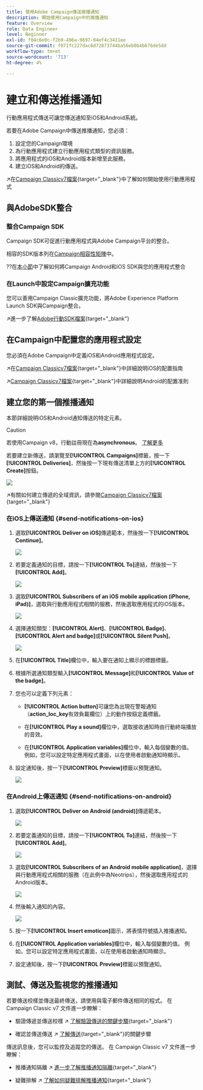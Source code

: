 ```yaml
---
title: 使用Adobe Campaign傳送推播通知
description: 開始使用Campaign中的推播通知
feature: Overview
role: Data Engineer
level: Beginner
exl-id: f04c6e0c-f2b9-496a-9697-04ef4c3411ee
source-git-commit: f071fc227dac6d72873744ba56eb0b4b676de5dd
workflow-type: tm+mt
source-wordcount: '713'
ht-degree: 4%

---
```


# 建立和傳送推播通知

行動應用程式傳送可讓您傳送通知至iOS和Android系統。

若要在Adobe Campaign中傳送推播通知，您必須：

1. 設定您的Campaign環境
1. 為行動應用程式建立行動應用程式類型的資訊服務。
1. 將應用程式的iOS和Android版本新增至此服務。
1. 建立iOS和Android的傳送。

↗️在[Campaign Classicv7檔案](https://experienceleague.adobe.com/docs/campaign-classic/using/sending-messages/sending-push-notifications/about-mobile-app-channel.html){target=&quot;_blank&quot;}中了解如何開始使用行動應用程式

## 與AdobeSDK整合

### 整合Campaign SDK

Campaign SDK可促進行動應用程式與Adobe Campaign平台的整合。

相容的SDK版本列在[Campaign相容性矩陣](../start/compatibility-matrix.md#MobileSDK)中。

??在[本小節](../config/push-config.md)中了解如何將Campaign Android和iOS SDK與您的應用程式整合

### 在Launch中設定Campaign擴充功能

您可以善用Campaign Classic擴充功能，將Adobe Experience Platform Launch SDK與Campaign整合。

↗️進一步了解[Adobe行動SDK檔案](https://aep-sdks.gitbook.io/docs/using-mobile-extensions/adobe-campaignclassic){target=&quot;_blank&quot;}

## 在Campaign中配置您的應用程式設定

您必須在Adobe Campaign中定義iOS和Android應用程式設定。

↗️在[Campaign Classicv7檔案](https://experienceleague.adobe.com/docs/campaign-classic/using/sending-messages/sending-push-notifications/configure-the-mobile-app/configuring-the-mobile-application.html?lang=en#sending-messages){target=&quot;_blank&quot;}中詳細說明iOS的配置指南

↗️[Campaign Classicv7檔案](https://experienceleague.adobe.com/docs/campaign-classic/using/sending-messages/sending-push-notifications/configure-the-mobile-app/configuring-the-mobile-application-android.html?lang=en#sending-messages){target=&quot;_blank&quot;}中詳細說明Android的配置准則

## 建立您的第一個推播通知

本節詳細說明iOS和Android通知傳送的特定元素。

>[!CAUTION]
>
>若使用Campaign v8，行動註冊現在為&#x200B;**asynchronous**。 [了解更多](../dev/staging.md)

若要建立新傳送，請瀏覽至&#x200B;**[!UICONTROL Campaigns]**&#x200B;標籤，按一下&#x200B;**[!UICONTROL Deliveries]**，然後按一下現有傳送清單上方的&#x200B;**[!UICONTROL Create]**&#x200B;按鈕。

![](assets/delivery_step_1.png)

↗️有關如何建立傳遞的全域資訊，請參閱[Campaign Classicv7檔案](https://experienceleague.adobe.com/docs/campaign-classic/using/sending-messages/key-steps-when-creating-a-delivery/steps-about-delivery-creation-steps.html?lang=en#sending-messages){target=&quot;_blank&quot;}

### 在iOS上傳送通知 {#send-notifications-on-ios}

1. 選取&#x200B;**[!UICONTROL Deliver on iOS]**&#x200B;傳遞範本，然後按一下&#x200B;**[!UICONTROL Continue]**。

   ![](assets/push-template-ios.png)

1. 若要定義通知的目標，請按一下&#x200B;**[!UICONTROL To]**&#x200B;連結，然後按一下&#x200B;**[!UICONTROL Add]**。

   ![](assets/push-ios-select-target.png)

1. 選取&#x200B;**[!UICONTROL Subscribers of an iOS mobile application (iPhone, iPad)]**，選取與行動應用程式相關的服務，然後選取應用程式的iOS版本。

   ![](assets/push-ios-subscribers.png)

1. 選擇通知類型：**[!UICONTROL Alert]**、**[!UICONTROL Badge]**、**[!UICONTROL Alert and badge]**&#x200B;或&#x200B;**[!UICONTROL Silent Push]**。

   ![](assets/push-ios-alert.png)

1. 在&#x200B;**[!UICONTROL Title]**&#x200B;欄位中，輸入要在通知上顯示的標題標籤。

1. 根據所選通知類型輸入&#x200B;**[!UICONTROL Message]**&#x200B;和&#x200B;**[!UICONTROL Value of the badge]**。

1. 您也可以定義下列元素：

   * **[!UICONTROL Action button]**&#x200B;可讓您為出現在警報通知（**action_loc_key**&#x200B;有效負載欄位）上的動作按鈕定義標籤。

   * 在&#x200B;**[!UICONTROL Play a sound]**&#x200B;欄位中，選取接收通知時由行動終端播放的音效。

   * 在&#x200B;**[!UICONTROL Application variables]**&#x200B;欄位中，輸入每個變數的值。 例如，您可以設定特定應用程式畫面，以在使用者啟動通知時顯示。

1. 設定通知後，按一下&#x200B;**[!UICONTROL Preview]**&#x200B;標籤以預覽通知。

   ![](assets/push-ios-preview.png)


### 在Android上傳送通知 {#send-notifications-on-android}

1. 選取&#x200B;**[!UICONTROL Deliver on Android (android)]**&#x200B;傳遞範本。

   ![](assets/push-template-android.png)

1. 若要定義通知的目標，請按一下&#x200B;**[!UICONTROL To]**&#x200B;連結，然後按一下&#x200B;**[!UICONTROL Add]**。

   ![](assets/push-android-select-target.png)

1. 選取&#x200B;**[!UICONTROL Subscribers of an Android mobile application]**，選擇與行動應用程式相關的服務（在此例中為Neotrips），然後選取應用程式的Android版本。

   ![](assets/push-ios-subscribers.png)

1. 然後輸入通知的內容。

   ![](assets/push-android-content.png)

1. 按一下&#x200B;**[!UICONTROL Insert emoticon]**&#x200B;圖示，將表情符號插入推播通知。

1. 在&#x200B;**[!UICONTROL Application variables]**&#x200B;欄位中，輸入每個變數的值。 例如，您可以設定特定應用程式畫面，以在使用者啟動通知時顯示。

1. 設定通知後，按一下&#x200B;**[!UICONTROL Preview]**&#x200B;標籤以預覽通知。

   <!--![](assets/push-android-preview.png)-->

## 測試、傳送及監視您的推播通知

若要傳送校樣並傳送最終傳送，請使用與電子郵件傳送相同的程式。 在 Campaign Classic v7 文件進一步瞭解：

* 驗證傳遞並傳送校樣
↗️ [了解驗證傳送的關鍵步驟](https://experienceleague.adobe.com/docs/campaign-classic/using/sending-messages/key-steps-when-creating-a-delivery/steps-validating-the-delivery.html){target=&quot;_blank&quot;}

* 確認並傳送傳送
↗️ [了解傳送](https://experienceleague.adobe.com/docs/campaign-classic/using/sending-messages/key-steps-when-creating-a-delivery/steps-sending-the-delivery.html?lang=en){target=&quot;_blank&quot;}的關鍵步驟

傳送訊息後，您可以監控及追蹤您的傳送。 在 Campaign Classic v7 文件進一步瞭解：

* 推播通知隔離
↗️ [進一步了解推播通知隔離](https://experienceleague.adobe.com/docs/campaign-classic/using/sending-messages/monitoring-deliveries/understanding-quarantine-management.html?lang=en#push-notification-quarantines){target=&quot;_blank&quot;}

* 疑難排解
↗️ [了解如何疑難排解推播通知](https://experienceleague.adobe.com/docs/campaign-classic/using/sending-messages/sending-push-notifications/troubleshooting.html?lang=en){target=&quot;_blank&quot;}
